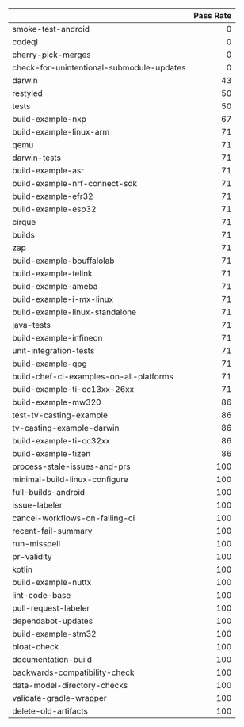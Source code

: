 |                                           |   Pass Rate |
|:------------------------------------------|------------:|
| smoke-test-android                        |           0 |
| codeql                                    |           0 |
| cherry-pick-merges                        |           0 |
| check-for-unintentional-submodule-updates |           0 |
| darwin                                    |          43 |
| restyled                                  |          50 |
| tests                                     |          50 |
| build-example-nxp                         |          67 |
| build-example-linux-arm                   |          71 |
| qemu                                      |          71 |
| darwin-tests                              |          71 |
| build-example-asr                         |          71 |
| build-example-nrf-connect-sdk             |          71 |
| build-example-efr32                       |          71 |
| build-example-esp32                       |          71 |
| cirque                                    |          71 |
| builds                                    |          71 |
| zap                                       |          71 |
| build-example-bouffalolab                 |          71 |
| build-example-telink                      |          71 |
| build-example-ameba                       |          71 |
| build-example-i-mx-linux                  |          71 |
| build-example-linux-standalone            |          71 |
| java-tests                                |          71 |
| build-example-infineon                    |          71 |
| unit-integration-tests                    |          71 |
| build-example-qpg                         |          71 |
| build-chef-ci-examples-on-all-platforms   |          71 |
| build-example-ti-cc13xx-26xx              |          71 |
| build-example-mw320                       |          86 |
| test-tv-casting-example                   |          86 |
| tv-casting-example-darwin                 |          86 |
| build-example-ti-cc32xx                   |          86 |
| build-example-tizen                       |          86 |
| process-stale-issues-and-prs              |         100 |
| minimal-build-linux-configure             |         100 |
| full-builds-android                       |         100 |
| issue-labeler                             |         100 |
| cancel-workflows-on-failing-ci            |         100 |
| recent-fail-summary                       |         100 |
| run-misspell                              |         100 |
| pr-validity                               |         100 |
| kotlin                                    |         100 |
| build-example-nuttx                       |         100 |
| lint-code-base                            |         100 |
| pull-request-labeler                      |         100 |
| dependabot-updates                        |         100 |
| build-example-stm32                       |         100 |
| bloat-check                               |         100 |
| documentation-build                       |         100 |
| backwards-compatibility-check             |         100 |
| data-model-directory-checks               |         100 |
| validate-gradle-wrapper                   |         100 |
| delete-old-artifacts                      |         100 |